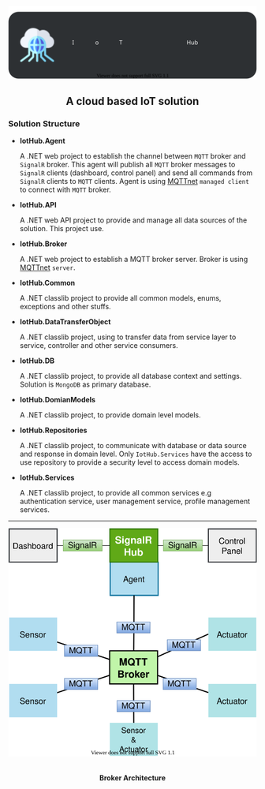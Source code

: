 <div>
	<p align="center"><img src="images/logo.svg" /></p>
   	<h2 align="center">A cloud based IoT solution</h2>
</div>





### Solution Structure

* **IotHub.Agent**

  A .NET web project to establish the channel between `MQTT` broker and `SignalR` broker. This agent will publish all `MQTT` broker messages to `SignalR` clients  (dashboard, control panel) and send all commands from `SignalR` clients to `MQTT` clients. Agent is using [MQTTnet](https://github.com/chkr1011/MQTTnet)  `managed client` to connect with `MQTT` broker.

* **IotHub.API**

  A .NET web API project to provide and manage all data sources of the solution. This project use.

* **IotHub.Broker**

  A .NET web project to establish a MQTT broker server. Broker is using [MQTTnet](https://github.com/chkr1011/MQTTnet) `server`.

* **IotHub.Common**

  A .NET classlib project to provide all common models, enums, exceptions and other stuffs. 

* **IotHub.DataTransferObject**

  A .NET classlib project, using to transfer data from service layer to service, controller and other service consumers.

* **IotHub.DB**

  A .NET classlib project, to provide all database context and settings. Solution is `MongoDB` as primary database. 

* **IotHub.DomianModels**

  A .NET classlib project, to provide domain level models.

* **IotHub.Repositories**

  A .NET classlib project, to communicate with database or data source and response in domain level. Only `IotHub.Services` have the access to use repository to provide a security level to access domain models.

* **IotHub.Services**

  A .NET classlib project, to provide all common services e.g authentication service, user management service, profile management services.



***



<div>
    <p align="center">
        <img src="images/broker_architecture.svg" />
    </p>
    <br/>
    <center><b>Broker Architecture</b></center>
</div>
